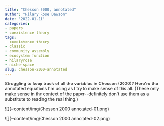 ```yaml
---
title: "Chesson 2000, annotated"
author: "Hilary Rose Dawson"
date: '2022-01-11'
categories:
- papers
- coexistence theory
tags:
- coexistence theory
- classic
- community assembly
- ecosystem function
- hilaryrose
- niche-space
slug: chesson-2000-annotated
---
```

Struggling to keep track of all the variables in Chesson (2000)? Here're the annotated equations I'm using as I try to make sense of this all. (These only make sense in the context of the paper--definitely don't use them as a substitute to reading the real thing.)

![](~content/img/Chesson 2000 annotated-01.png)

![](~content/img/Chesson 2000 annotated-02.png)